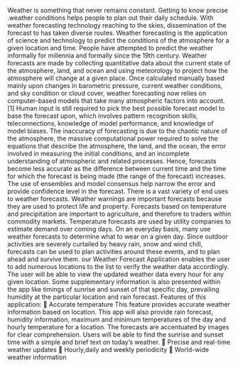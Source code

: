 Weather is something that never remains constant. Getting to know precise .weather conditions helps people to plan out their daily schedule. With weather forecasting 
technology reaching to the skies, dissemination of the forecast to has taken diverse routes. Weather forecasting is the application of science and technology to predict the conditions of the  atmosphere for a given location and time. People have attempted to predict the weather informally for millennia and formally since the 19th century. Weather forecasts are made by collecting quantitative data about the current state of the atmosphere, land, and ocean and using meteorology to project how the atmosphere will change at a given place. Once calculated manually based mainly upon changes in barometric pressure, current weather conditions, and sky condition or cloud cover, weather forecasting now relies on computer-based models that take many atmospheric factors into account.[1] Human input is still required to pick the best possible forecast model to base the forecast upon, which involves pattern recognition skills, teleconnections, knowledge of model performance, and knowledge of model biases. The inaccuracy of forecasting is due to the chaotic nature of the atmosphere, the massive computational power required to solve the equations that describe the atmosphere, the land, and 
the ocean, the error involved in measuring the initial conditions, and an incomplete understanding of atmospheric and related processes. Hence, forecasts become less accurate as the difference between current time and the time for which the forecast is being made (the range of the forecast) increases. The use of ensembles and model consensus help narrow the error and provide confidence level in the forecast. There is a vast variety of end uses to weather forecasts. Weather warnings are important forecasts because they are used to protect life and property. Forecasts based on temperature and precipitation are important to agriculture, and therefore to traders within commodity markets. Temperature forecasts are used by utility companies to estimate demand over coming days. On an everyday basis, many use weather forecasts to determine what to wear on a given day. Since outdoor activities are severely curtailed by heavy rain, snow and wind chill, forecasts can be used to plan activities around these events, and to plan ahead and survive them. our Weather Forecast Application enables the user to add numerous locations to the list to verify the weather data accordingly. The user will be able to view the updated weather data every hour for any given location. Some supplementary information is also presented within the app like timings of sunrise and sunset of that specific day, prevailing humidity at the particular location and rain forecast. Features of this application: 
 Accurate temperature 
This feature provides accurate weather information based on location. This app will also provide rain forecast, humidity information, maximum and minimum temperatures of the day and hourly temperature for a location. The forecasts are accentuated by images for clear comprehension. Users will be able to find the sunrise and sunset time with a simple and brief text on today’s weather. 
 Precise and real-time weather updates 
 Hourly,daily and weekly periodicity 
 World-wide weather information 
